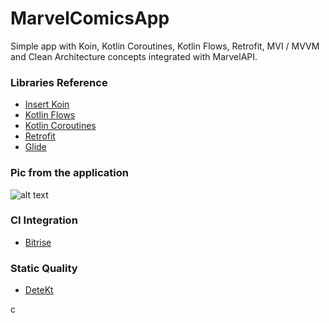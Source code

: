 # MarvelComicsApp
Simple app with Koin, Kotlin Coroutines, Kotlin Flows, Retrofit, MVI / MVVM and Clean Architecture concepts integrated with MarvelAPI.

### Libraries Reference
* [Insert Koin](https://insert-koin.io/)
* [Kotlin Flows](https://developer.android.com/kotlin/flow)
* [Kotlin Coroutines](https://kotlinlang.org/docs/reference/coroutines-overview.html)
* [Retrofit](https://github.com/square/retrofit)
* [Glide](https://github.com/bumptech/glide)

### Pic from the application
![alt text](https://imgur.com/vaOJCPz.png "Hulk Smash!!!")

### CI Integration
* [Bitrise](https://app.bitrise.io/)

### Static Quality
* [DeteKt](https://github.com/detekt/detekt)
 
 
c
